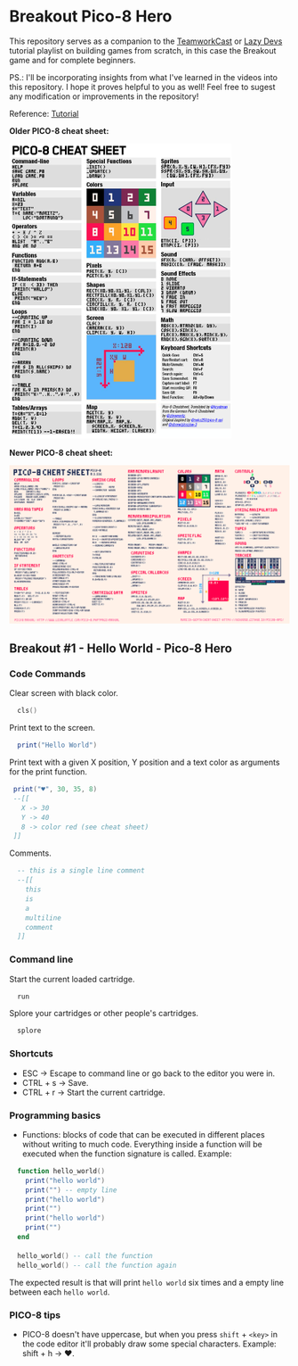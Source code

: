 # Breakout Pico-8 Hero

This repository serves as a companion to the [TeamworkCast](https://www.youtube.com/@TeamworkCast) or [Lazy Devs](https://www.youtube.com/@LazyDevs) tutorial playlist on building games from scratch, in this case the Breakout game and for complete beginners.

PS.: I'll be incorporating insights from what I've learned in the videos into this repository. I hope it proves helpful to you as well! 
Feel free to sugest any modification or improvements in the repository!

Reference: [Tutorial](https://youtube.com/playlist?list=PLea8cjCua_P0qjjiG8G5FBgqwpqMU7rBk&si=QSzfSuZvIDRNSmiD) 

**Older PICO-8 cheat sheet:**

<img src="./cheatsheet/older.png" width="400"/>

**Newer PICO-8 cheat sheet:** 

<img src="./cheatsheet/newer.png" width="800"/>


## Breakout #1 - Hello World - Pico-8 Hero

  ### **Code Commands**

  Clear screen with black color.
  ```lua
    cls()
  ```

  Print text to the screen.
  ```lua
    print("Hello World")
  ```

  Print text with a given X position, Y position and a text color as arguments for the print function.
   ```lua
    print("♥", 30, 35, 8)
    --[[
      X -> 30
      Y -> 40
      8 -> color red (see cheat sheet)
    ]]
  ```

  Comments.
  ```lua
    -- this is a single line comment
    --[[
      this 
      is
      a 
      multiline
      comment
    ]]
  ```

  ### **Command line**

  Start the current loaded cartridge.
  ```zsh
    run
  ```

  Splore your cartridges or other people's cartridges.
  ```zsh
    splore
  ```

  ### **Shortcuts**
  - ESC -> Escape to command line or go back to the editor you were in.
  - CTRL + s -> Save.
  - CTRL + r -> Start the current cartridge.

  ### **Programming basics**

  - Functions: blocks of code that can be executed in different places without
  writing to much code. Everything inside a function will be executed when the function
  signature is called. Example:
  ```lua
    function hello_world()
      print("hello world")
      print("") -- empty line
      print("hello world")
      print("")
      print("hello world")
      print("")
    end

    hello_world() -- call the function
    hello_world() -- call the function again
  ```
  The expected result is that will print `hello world` six times and a empty line between each `hello world`.

  ### **PICO-8 tips**

  - PICO-8 doesn't have uppercase, but when you press `shift` + `<key>` in the code editor 
  it'll probably draw some special characters. Example: shift + h -> ♥.